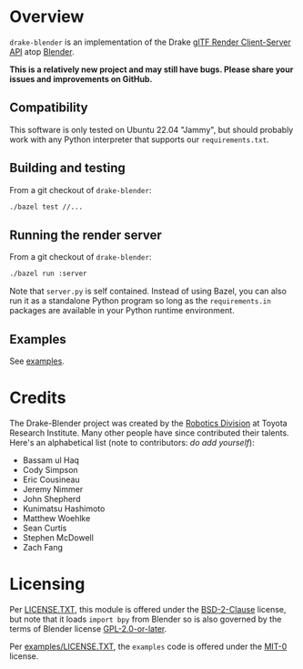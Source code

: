 <!-- SPDX-License-Identifier: BSD-2-Clause -->

# Overview

`drake-blender` is an implementation of the Drake
[glTF Render Client-Server API](https://drake.mit.edu/doxygen_cxx/group__render__engine__gltf__client__server__api.html)
atop
[Blender](https://www.blender.org/).

**This is a relatively new project and may still have bugs.
Please share your issues and improvements on GitHub.**

## Compatibility

This software is only tested on Ubuntu 22.04 "Jammy", but should probably
work with any Python interpreter that supports our `requirements.txt`.

## Building and testing

From a git checkout of `drake-blender`:

```sh
./bazel test //...
```

## Running the render server

From a git checkout of `drake-blender`:

```sh
./bazel run :server
```

Note that `server.py` is self contained. Instead of using Bazel, you can also
run it as a standalone Python program so long as the `requirements.in` packages
are available in your Python runtime environment.

## Examples

See [examples](examples/README.md).

# Credits

The Drake-Blender project was created by the
[Robotics Division](https://www.tri.global/our-work/robotics/)
at Toyota Research Institute. Many other people have since contributed their
talents. Here's an alphabetical list (note to contributors: *do add yourself*):

* Bassam ul Haq
* Cody Simpson
* Eric Cousineau
* Jeremy Nimmer
* John Shepherd
* Kunimatsu Hashimoto
* Matthew Woehlke
* Sean Curtis
* Stephen McDowell
* Zach Fang

# Licensing

Per [LICENSE.TXT](LICENSE.TXT), this module is offered under the
[BSD-2-Clause](https://spdx.org/licenses/BSD-2-Clause.html) license, but note
that it loads `import bpy` from Blender so is also governed by the terms of
Blender license [GPL-2.0-or-later](https://www.blender.org/about/license/).

Per [examples/LICENSE.TXT](examples/LICENSE.TXT), the `examples` code is
offered under the [MIT-0](https://spdx.org/licenses/MIT-0.html) license.
